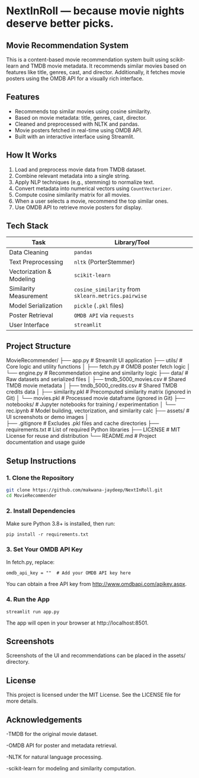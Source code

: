 # NextInRoll — because movie nights deserve better picks.

## Movie Recommendation System

This is a content-based movie recommendation system built using scikit-learn and TMDB movie metadata. It recommends similar movies based on features like title, genres, cast, and director. Additionally, it fetches movie posters using the OMDB API for a visually rich interface.

## Features

- Recommends top similar movies using cosine similarity.
- Based on movie metadata: title, genres, cast, director.
- Cleaned and preprocessed with NLTK and pandas.
- Movie posters fetched in real-time using OMDB API.
- Built with an interactive interface using Streamlit.

## How It Works

1. Load and preprocess movie data from TMDB dataset.
2. Combine relevant metadata into a single string.
3. Apply NLP techniques (e.g., stemming) to normalize text.
4. Convert metadata into numerical vectors using `CountVectorizer`.
5. Compute cosine similarity matrix for all movies.
6. When a user selects a movie, recommend the top similar ones.
7. Use OMDB API to retrieve movie posters for display.

## Tech Stack

| Task                      | Library/Tool       |
|---------------------------|--------------------|
| Data Cleaning             | `pandas`           |
| Text Preprocessing        | `nltk` (PorterStemmer) |
| Vectorization & Modeling  | `scikit-learn`     |
| Similarity Measurement    | `cosine_similarity` from `sklearn.metrics.pairwise` |
| Model Serialization       | `pickle` (`.pkl` files) |
| Poster Retrieval          | `OMDB API` via `requests` |
| User Interface            | `streamlit`        |

## Project Structure

MovieRecommender/
├── app.py                     # Streamlit UI application
├── utils/                     # Core logic and utility functions
│   ├── fetch.py               # OMDB poster fetch logic
│   └── engine.py              # Recommendation engine and similarity logic
├── data/                      # Raw datasets and serialized files
│   ├── tmdb_5000_movies.csv   # Shared TMDB movie metadata
│   ├── tmdb_5000_credits.csv  # Shared TMDB credits data
│   ├── similarity.pkl         # Precomputed similarity matrix (ignored in Git)
│   └── movies.pkl             # Processed movie dataframe (ignored in Git)
├── notebooks/                 # Jupyter notebooks for training / experimentation
│   └── rec.ipynb              # Model building, vectorization, and similarity calc
├── assets/                    # UI screenshots or demo images
│   
├── .gitignore                 # Excludes .pkl files and cache directories
├── requirements.txt           # List of required Python libraries
├── LICENSE                    # MIT License for reuse and distribution
└── README.md                  # Project documentation and usage guide



## Setup Instructions

### 1. Clone the Repository

```bash
git clone https://github.com/makwana-jaydeep/NextInRoll.git
cd MovieRecommender
```


### 2. Install Dependencies

Make sure Python 3.8+ is installed, then run:


```pip install -r requirements.txt```

### 3. Set Your OMDB API Key
In fetch.py, replace:

```omdb_api_key = ""  # Add your OMDB API key here```

You can obtain a free API key from http://www.omdbapi.com/apikey.aspx.

### 4. Run the App

```streamlit run app.py ```

The app will open in your browser at http://localhost:8501.

## Screenshots
Screenshots of the UI and recommendations can be placed in the assets/ directory.

## License
This project is licensed under the MIT License. See the LICENSE file for more details.

## Acknowledgements

-TMDB for the original movie dataset.

-OMDB API for poster and metadata retrieval.

-NLTK for natural language processing.

-scikit-learn for modeling and similarity computation.


